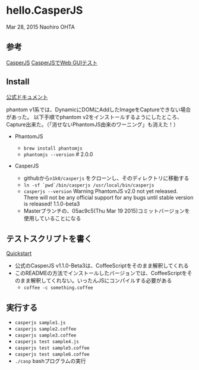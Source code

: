 hello.CasperJS
==============
Mar 28, 2015 Naohiro OHTA


参考
----

[CasperJS](http://casperjs.org)
[CasperJSでWeb GUIテスト](http://qiita.com/itagakishintaro/items/dafb2eba120b226fcb61)



Install
-------

[公式ドキュメント](http://docs.casperjs.org/en/latest/installation.html#installing-from-git)

phantom v1系では、DynamicにDOMにAddしたImageをCaptureできない場合があった。
以下手順でphantom v2をインストールするようにしたところ、Capture出来た。（「消せないPhantomJS由来のワーニング」も消えた！）


- PhantomJS
    - `brew install phantomjs`
    - `phantomjs --version` # 2.0.0

- CasperJS
    - githubから`n1k0/casperjs` をクローンし、そのディレクトリに移動する
    - ```ln -sf `pwd`/bin/casperjs /usr/local/bin/casperjs```
    - `casperjs --version`
        Warning PhantomJS v2.0 not yet released. There will not be any official support for any bugs until stable version is released!  1.1.0-beta3
    - Masterブランチの、05ac9c5(Thu Mar 19 2015)コミットバージョンを使用していることになる



テストスクリプトを書く
------------------

[Quickstart](http://docs.casperjs.org/en/latest/quickstart.html#coffeescript-version)

- 公式のCasperJS v1.1.0-Beta3は、CoffeeScriptをそのまま解釈してくれる
- このREADMEの方法でインストールしたバージョンでは、CoffeeScriptをそのまま解釈してくれない。いったんJSにコンパイルする必要がある
    - `coffee -c something.coffee`




実行する
-------

- `casperjs sample1.js`
- `casperjs sample2.coffee`
- `casperjs sample3.coffee`
- `casperjs test sample4.js`
- `casperjs test sample5.coffee`
- `casperjs test sample6.coffee`
- `./casp` bashプログラムの実行
